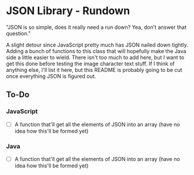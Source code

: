 
# JSON Library - Rundown

"JSON is so simple, does it really need a run down? Yea, don't answer that question."

A slight detour since JavaScript pretty much has JSON nailed down tightly. Adding a bunch of functions to this class that will hopefully make the Java side a little easier to wield. There isn't too much to add here, but I want to get this done before testing the image character text stuff. If I think of anything else, I'll list it here, but this README is probably going to be cut once everything JSON is figured out.

## To-Do

### JavaScript

- [ ] A function that'll get all the elements of JSON into an array (have no idea how this'll be formed yet)

### Java

- [ ] A function that'll get all the elements of JSON into an array (have no idea how this'll be formed yet)
